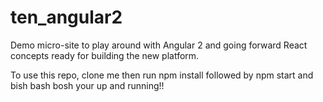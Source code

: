 # ten_angular2

Demo micro-site to play around with Angular 2 and going forward React concepts ready for building the new platform.

To use this repo, clone me then run npm install followed by npm start and bish bash bosh your up and running!!

